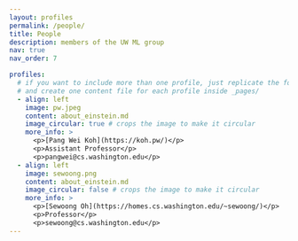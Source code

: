 ```yaml
---
layout: profiles
permalink: /people/
title: People
description: members of the UW ML group
nav: true
nav_order: 7

profiles:
  # if you want to include more than one profile, just replicate the following block
  # and create one content file for each profile inside _pages/
  - align: left
    image: pw.jpeg
    content: about_einstein.md
    image_circular: true # crops the image to make it circular
    more_info: >
      <p>[Pang Wei Koh](https://koh.pw/)</p>
      <p>Assistant Professor</p>
      <p>pangwei@cs.washington.edu</p>
  - align: left
    image: sewoong.png
    content: about_einstein.md
    image_circular: false # crops the image to make it circular
    more_info: >
      <p>[Sewoong Oh](https://homes.cs.washington.edu/~sewoong/)</p>
      <p>Professor</p>
      <p>sewoong@cs.washington.edu</p>
---
```

